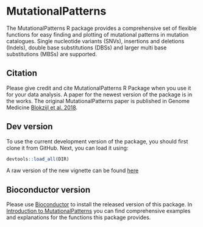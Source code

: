 # MutationalPatterns

The MutationalPatterns R package provides a comprehensive set of flexible
functions for easy finding and plotting of mutational patterns in mutation
catalogues. Single nucleotide variants (SNVs), insertions and deletions
(Indels), double base substitutions (DBSs) and larger multi base substitutions
(MBSs) are supported.

## Citation

Please give credit and cite MutationalPatterns R Package when you use it for
your data analysis. A paper for the newest version of the package is in the
works. The original MutationalPatterns paper is published in Genome Medicine
[Blokzijl et al. 2018](https://doi.org/10.1186/s13073-018-0539-0).


## Dev version

To use the current development version of the package, you should first clone it
from GitHub. Next, you can load it using:
```r
devtools::load_all(DIR)
```

A raw version of the new vignette can be found
[here](../master/vignettes/Introduction_to_MutationalPatterns.Rmd)

## Bioconductor version

Please use [Bioconductor](http://bioconductor.org/packages/MutationalPatterns/)
to install the released version of this package.  In [Introduction to MutationalPatterns](https://bioconductor.org/packages/release/bioc/vignettes/MutationalPatterns/inst/doc/Introduction_to_MutationalPatterns.html) you can find
comprehensive examples and explanations for the functions this package
provides.
